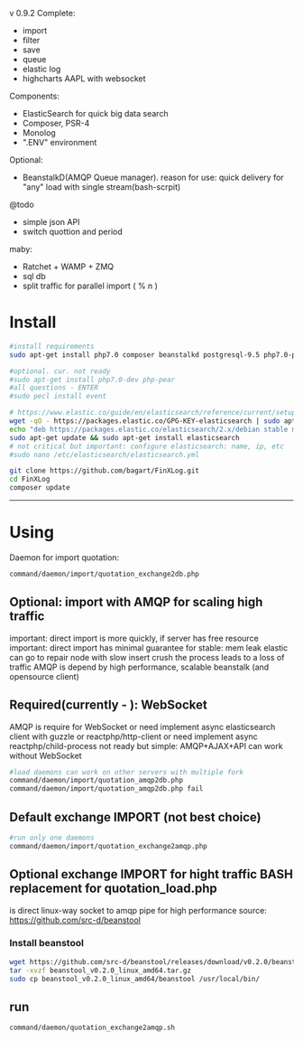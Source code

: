 v 0.9.2
Complete: 
 - import
 - filter
 - save
 - queue
 - elastic log
 - highcharts AAPL with websocket

Components:
 - ElasticSearch for quick big data search
 - Composer, PSR-4
 - Monolog
 - ".ENV"  environment

Optional:
 - BeanstalkD(AMQP Queue manager). reason for use: quick delivery for "any" load with single stream(bash-scrpit)

@todo
 - simple json API 
 - switch quottion and period
 
maby:
 - Ratchet + WAMP + ZMQ
 - sql db
 - split traffic for parallel import ( % n )
 
# Install
```bash
#install requirements
sudo apt-get install php7.0 composer beanstalkd postgresql-9.5 php7.0-pgsql php7.0-mbstring

#optional. cur. not ready 
#sudo apt-get install php7.0-dev php-pear
#all questions - ENTER
#sudo pecl install event

# https://www.elastic.co/guide/en/elasticsearch/reference/current/setup-repositories.html
wget -qO - https://packages.elastic.co/GPG-KEY-elasticsearch | sudo apt-key add -
echo "deb https://packages.elastic.co/elasticsearch/2.x/debian stable main" | sudo tee -a /etc/apt/sources.list.d/elasticsearch-2.x.list
sudo apt-get update && sudo apt-get install elasticsearch
# not critical but important: configure elasticsearch: name, ip, etc
#sudo nano /etc/elasticsearch/elasticsearch.yml

git clone https://github.com/bagart/FinXLog.git
cd FinXLog
composer update
```

-------------------------------
# Using
Daemon for import quotation:

```bash
command/daemon/import/quotation_exchange2db.php
```

## Optional: import with AMQP for scaling high traffic
important: direct import is more quickly, if server has free resource
important: direct import has minimal guarantee for stable: 
    mem leak
    elastic can go to repair node with slow insert
    crush the process leads to a loss of traffic
AMQP is depend by high performance, scalable beanstalk (and opensource client)


## Required(currently - ): WebSocket
AMQP is require for WebSocket
    or need implement async elasticsearch client with guzzle or reactphp/http-client 
    or need implement async reactphp/child-process
not ready but simple:
    AMQP+AJAX+API can work without WebSocket
```bash
#load daemons can work on other servers with multiple fork
command/daemon/import/quotation_amqp2db.php
command/daemon/import/quotation_amqp2db.php fail
```



## Default exchange IMPORT (not best choice)
```bash
#run only one daemons
command/daemon/import/quotation_exchange2amqp.php
```

## Optional exchange IMPORT for hight traffic BASH replacement for quotation_load.php
is direct linux-way socket to amqp pipe for high performance
source: https://github.com/src-d/beanstool
### Install beanstool
```bash
wget https://github.com/src-d/beanstool/releases/download/v0.2.0/beanstool_v0.2.0_linux_amd64.tar.gz
tar -xvzf beanstool_v0.2.0_linux_amd64.tar.gz
sudo cp beanstool_v0.2.0_linux_amd64/beanstool /usr/local/bin/
```
## run
```bash
command/daemon/quotation_exchange2amqp.sh
```
